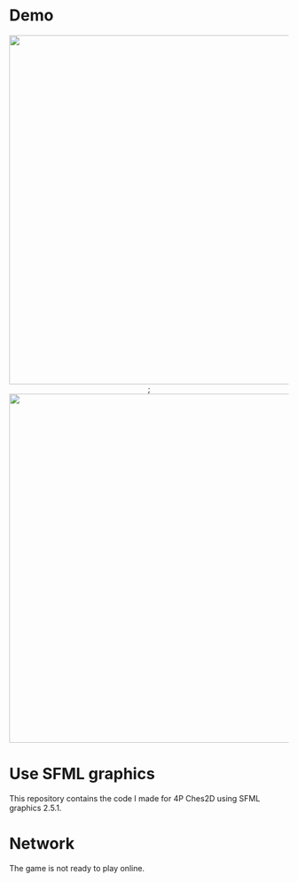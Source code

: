 
# Demo

<center>

<img src="https://j.gifs.com/x6zx6P.gif" alt=""  width="622.5" height="630">;
<img src="https://j.gifs.com/ywAym6.gif" alt="" width="622.5" height="630">
  
</center> 

# Use SFML graphics
This repository contains the code I made for 4P Ches2D using SFML graphics 2.5.1.
# Network
The game is not ready to play online.


